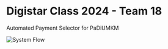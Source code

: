 # Digistar Class 2024 - Team 18
Automated Payment Selector for PaDiUMKM

![System Flow](https://github.com/user-attachments/assets/7797033e-81fc-44c8-a241-dc73c4ba5360)

